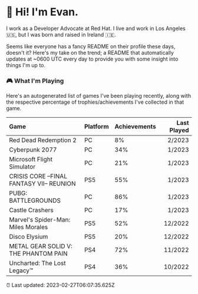 
  # 🖖 Hi! I'm Evan.

  I work as a Developer Advocate at Red Hat. I live and work in Los Angeles 🇺🇸, but I was born and raised in Ireland 🇮🇪.
  
  Seems like everyone has a fancy README on their profile these days, doesn't it? Here's my take on the trend; a README that automatically updates at ~0600 UTC every day to provide you with some insight into things I'm up to.

  ### 🎮 What I'm Playing 

  Here's an autogenerated list of games I've been playing recently, along with the respective percentage of trophies/achievements I've collected in that game.

  | Game                                    | Platform | Achievements | Last Played |
| :-------------------------------------- | :------- | :----------- | ----------: |
| Red Dead Redemption 2                   | PC       | 8%           |      2/2023 |
| Cyberpunk 2077                          | PC       | 34%          |      1/2023 |
| Microsoft Flight Simulator              | PC       | 21%          |      1/2023 |
| CRISIS CORE –FINAL FANTASY VII– REUNION | PS5      | 55%          |      1/2023 |
| PUBG: BATTLEGROUNDS                     | PC       | 86%          |      1/2023 |
| Castle Crashers                         | PC       | 17%          |      1/2023 |
| Marvel's Spider-Man: Miles Morales      | PS5      | 52%          |     12/2022 |
| Disco Elysium                           | PS5      | 20%          |     12/2022 |
| METAL GEAR SOLID V: THE PHANTOM PAIN    | PS4      | 72%          |     11/2022 |
| Uncharted: The Lost Legacy™             | PS4      | 36%          |     10/2022 |

  ⏰ Last updated: 2023-02-27T06:07:35.625Z
  
